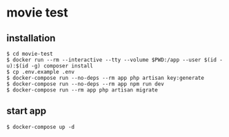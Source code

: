 # movie test

## installation
```shell
$ cd movie-test
$ docker run --rm --interactive --tty --volume $PWD:/app --user $(id -u):$(id -g) composer install
$ cp .env.example .env
$ docker-compose run --no-deps --rm app php artisan key:generate
$ docker-compose run --no-deps --rm app npm run dev
$ docker-compose run --rm app php artisan migrate
```

## start app
```shell
$ docker-compose up -d
```
